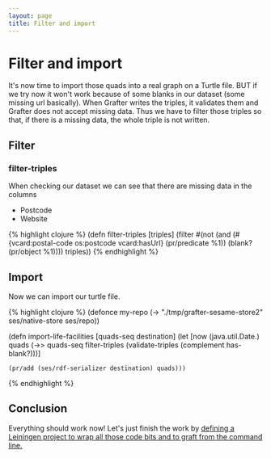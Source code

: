 ```yaml
---
layout: page
title: Filter and import
---
```

# Filter and import

It's now time to import those quads into a real graph on a Turtle file. BUT if we try now it won't work because of some blanks in our dataset (some missing url basically). When Grafter writes the triples, it validates them and Grafter does not accept missing data. Thus we have to filter those triples so that, if there is a missing data, the whole triple is not written.

## Filter

### filter-triples
When checking our dataset we can see that there are missing data in the columns
- Postcode
- Website

{% highlight clojure %}
(defn filter-triples [triples]
  (filter #(not (and (#{vcard:postal-code os:postcode vcard:hasUrl} (pr/predicate %1))
                     (blank? (pr/object %1)))) triples))
{% endhighlight %}

## Import
Now we can import our turtle file.

{% highlight clojure %}
(defonce my-repo (-> "./tmp/grafter-sesame-store2" ses/native-store ses/repo))

(defn import-life-facilities [quads-seq destination]
  (let [now (java.util.Date.)
        quads (->> quads-seq
                   filter-triples
                   (validate-triples (complement has-blank?)))]

    (pr/add (ses/rdf-serializer destination) quads)))
{% endhighlight %}

## Conclusion
Everything should work now! Let's just finish the work by [defining a Leiningen project to wrap all those code bits and to graft from the command line.](951_command_line.html)
